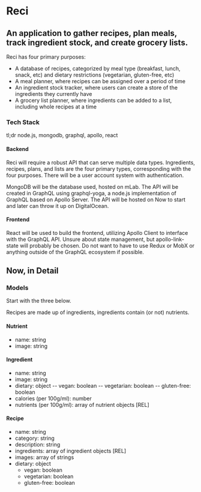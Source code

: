 # Reci

## An application to gather recipes, plan meals, track ingredient stock, and create grocery lists.

Reci has four primary purposes:

- A database of recipes, categorized by meal type (breakfast, lunch, snack, etc) and dietary restrictions (vegetarian, gluten-free, etc)
- A meal planner, where recipes can be assigned over a period of time
- An ingredient stock tracker, where users can create a store of the ingredients they currently have
- A grocery list planner, where ingredients can be added to a list, including whole recipes at a time

### Tech Stack

tl;dr node.js, mongodb, graphql, apollo, react

#### Backend

Reci will require a robust API that can serve multiple data types. Ingredients, recipes, plans, and lists are the four primary types, corresponding with the four purposes. There will be a user account system with authentication.

MongoDB will be the database used, hosted on mLab. The API will be created in GraphQL using graphql-yoga, a node.js implementation of GraphQL based on Apollo Server. The API will be hosted on Now to start and later can throw it up on DigitalOcean.

#### Frontend

React will be used to build the frontend, utilizing Apollo Client to interface with the GraphQL API. Unsure about state management, but apollo-link-state will probably be chosen. Do not want to have to use Redux or MobX or anything outside of the GraphQL ecosystem if possible.

## Now, in Detail

### Models

Start with the three below.

Recipes are made up of ingredients, ingredients contain (or not) nutrients.

#### Nutrient

- name: string
- image: string

#### Ingredient

- name: string
- image: string
- dietary: object
  -- vegan: boolean
  -- vegetarian: boolean
  -- gluten-free: boolean
- calories (per 100g/ml): number
- nutrients (per 100g/ml): array of nutrient objects [REL]

#### Recipe

- name: string
- category: string
- description: string
- ingredients: array of ingredient objects [REL]
- images: array of strings
- dietary: object
  - vegan: boolean
  - vegetarian: boolean
  - gluten-free: boolean
